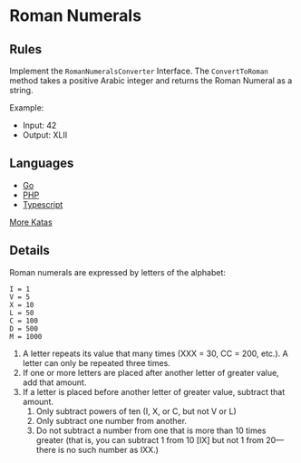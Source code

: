 # Roman Numerals

## Rules

Implement the `RomanNumeralsConverter` Interface. The `ConvertToRoman` method takes a positive Arabic integer and returns the Roman Numeral as a string.

Example:

- Input: 42
- Output: XLII

## Languages

- [Go](https://github.com/pdt256/kata/tree/master/go/src/RomanNumerals)
- [PHP](https://github.com/pdt256/kata/tree/master/php/src/RomanNumerals)
- [Typescript](https://github.com/pdt256/kata/tree/master/typescript/src/RomanNumerals)

[More Katas](https://github.com/pdt256/kata)

## Details

Roman numerals are expressed by letters of the alphabet:

    I = 1
    V = 5
    X = 10
    L = 50
    C = 100
    D = 500
    M = 1000

1. A letter repeats its value that many times (XXX = 30, CC = 200, etc.). A letter can only be repeated three times.
2. If one or more letters are placed after another letter of greater value, add that amount.
3. If a letter is placed before another letter of greater value, subtract that amount.
    1. Only subtract powers of ten (I, X, or C, but not V or L)
    2. Only subtract one number from another.
    3. Do not subtract a number from one that is more than 10 times greater (that is, you can subtract 1
       from 10 [IX] but not 1 from 20—there is no such number as IXX.)
